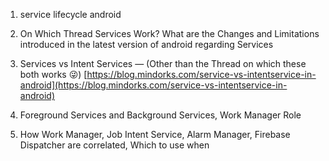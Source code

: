 1. service lifecycle android

1. On Which Thread Services Work? What are the Changes and Limitations introduced in the latest version of android regarding Services

1. Services vs Intent Services — (Other than the Thread on which these both works 😜)
[https://blog.mindorks.com/service-vs-intentservice-in-android](https://blog.mindorks.com/service-vs-intentservice-in-android)

1. Foreground Services and Background Services, Work Manager Role

1. How Work Manager, Job Intent Service, Alarm Manager, Firebase Dispatcher are correlated, Which to use when

